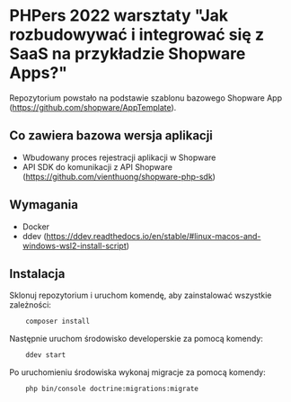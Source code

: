 # PHPers 2022 warsztaty "Jak rozbudowywać i integrować się z SaaS na przykładzie Shopware Apps?"

Repozytorium powstało na podstawie szablonu bazowego Shopware App (https://github.com/shopware/AppTemplate).

## Co zawiera bazowa wersja aplikacji

- Wbudowany proces rejestracji aplikacji w Shopware
- API SDK do komunikacji z API Shopware (https://github.com/vienthuong/shopware-php-sdk)

## Wymagania

- Docker
- ddev (https://ddev.readthedocs.io/en/stable/#linux-macos-and-windows-wsl2-install-script)

## Instalacja

Sklonuj repozytorium i uruchom komendę, aby zainstalować wszystkie zależności:

```bash
    composer install
```

Następnie uruchom środowisko developerskie za pomocą komendy:

```bash
    ddev start
```

Po uruchomieniu środowiska wykonaj migracje za pomocą komendy:

```bash
    php bin/console doctrine:migrations:migrate
```